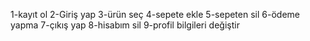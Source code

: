 1-kayıt ol
2-Giriş yap
3-ürün seç
4-sepete ekle
5-sepeten sil
6-ödeme yapma
7-çıkış yap
8-hisabım sil
9-profil bilgileri değiştir
